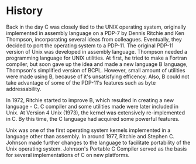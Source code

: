 # History

Back in the day C was closely tied to the UNIX operating system, originally implemented in assembly language on a PDP-7 by Dennis
Ritchie and Ken Thompson, incorporating several ideas from colleagues. Eventually, they decided to port the operating system to a
PDP-11. The original PDP-11 version of Unix was developed in assembly language. Thompson needed a programming language for UNIX
utilities. At first, he tried to make a Fortran compiler, but soon gave up the idea and made a new language B language, Thompson's
simplified version of BCPL. However, small amount of utilities were made using B, because of it's unsatisfying efficency. Also, B
could not take advantage of some of the PDP-11's features such as byte addressability.

In 1972, Ritchie started to improve B, which resulted in creating a new language - C. C compiler and some utilities made were later
included in Unix. At Version 4 Unix (1973), the kernel was extensively re-implemented in C. By this time, the C language had
acquired some powerful features.

Unix was one of the first operating system kernels implemented in a language other than assembly. In around 1977, Ritchie and
Stephen C. Johnson made further changes to the language to facilitate portability of the Unix operating system. Johnson's Portable
C Compiler served as the basis for several implementations of C on new platforms.
